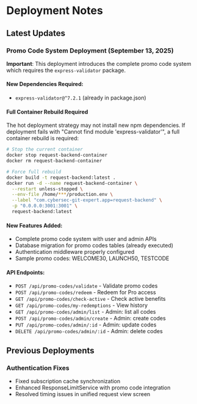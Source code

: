# Deployment Notes

## Latest Updates

### Promo Code System Deployment (September 13, 2025)

**Important**: This deployment introduces the complete promo code system which requires the `express-validator` package.

#### New Dependencies Required:
- `express-validator@^7.2.1` (already in package.json)

#### Full Container Rebuild Required
The hot deployment strategy may not install new npm dependencies. If deployment fails with "Cannot find module 'express-validator'", a full container rebuild is required:

```bash
# Stop the current container
docker stop request-backend-container
docker rm request-backend-container

# Force full rebuild
docker build -t request-backend:latest .
docker run -d --name request-backend-container \
  --restart unless-stopped \
  --env-file /home/***/production.env \
  --label "com.cybersec-git-expert.app=request-backend" \
  -p "0.0.0.0:3001:3001" \
  request-backend:latest
```

#### New Features Added:
- Complete promo code system with user and admin APIs
- Database migration for promo codes tables (already executed)
- Authentication middleware properly configured
- Sample promo codes: WELCOME30, LAUNCH50, TESTCODE

#### API Endpoints:
- `POST /api/promo-codes/validate` - Validate promo codes
- `POST /api/promo-codes/redeem` - Redeem for Pro access
- `GET /api/promo-codes/check-active` - Check active benefits
- `GET /api/promo-codes/my-redemptions` - View history
- `GET /api/promo-codes/admin/list` - Admin: list all codes
- `POST /api/promo-codes/admin/create` - Admin: create codes
- `PUT /api/promo-codes/admin/:id` - Admin: update codes
- `DELETE /api/promo-codes/admin/:id` - Admin: delete codes

## Previous Deployments

### Authentication Fixes
- Fixed subscription cache synchronization
- Enhanced ResponseLimitService with promo code integration
- Resolved timing issues in unified request view screen